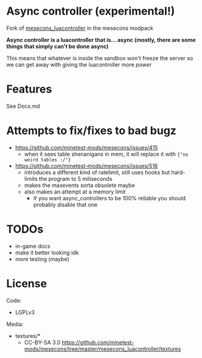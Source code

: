 # Async controller (experimental!)

Fork of [mesecons_luacontroller](https://github.com/minetest-mods/mesecons/tree/master/mesecons_luacontroller) in the mesecons modpack 

**Async controller is a luacontroller that is... async (mostly, there are some things that simply can't be done async)**

This means that whatever is inside the sandbox won't freeze the server
so we can get away with giving the luacontroller more *power*

# Features
  See Docs.md

# Attempts to fix/fixes to bad bugz
- https://github.com/minetest-mods/mesecons/issues/415
   - when it sees table shenanigans in mem, it will replace it with `{"no weird tables :/"}`
- https://github.com/minetest-mods/mesecons/issues/516
  - introduces a different kind of ratelimit, still uses hooks but hard-limits the program to 5 miliseconds
  - makes the maxevents sorta obsolete maybe
  - also makes an attempt at a memory limit
    - if you want async_controllers to be 100% reliable you should probably disable that one

# TODOs

- in-game docs
- make it better looking idk
- more testing (maybe)

# License

Code:
- LGPLv3

Media:
- textures/*
  - CC-BY-SA 3.0 https://github.com/minetest-mods/mesecons/tree/master/mesecons_luacontroller/textures
